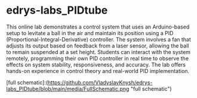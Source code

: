 # edrys-labs_PIDtube

This online lab demonstrates a control system that uses an Arduino-based setup to levitate a ball in the air and maintain its position using a PID (Proportional-Integral-Derivative) controller. The system involves a fan that adjusts its output based on feedback from a laser sensor, allowing the ball to remain suspended at a set height. Students can interact with the system remotely, programming their own PID controller in real time to observe the effects on system stability, responsiveness, and accuracy. The lab offers hands-on experience in control theory and real-world PID implementation.

[full schematic]:(https://github.com/VladyslavKnysh/edrys-labs_PIDtube/blob/main/media/FullSchematic.png "full schematic")
